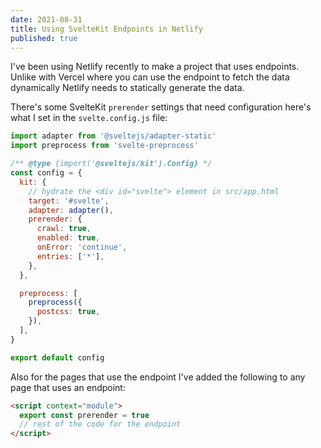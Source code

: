```yaml
---
date: 2021-08-31
title: Using SvelteKit Endpoints in Netlify
published: true
---
```


I've been using Netlify recently to make a project that uses
endpoints. Unlike with Vercel where you can use the endpoint to fetch
the data dynamically Netlify needs to statically generate the data.

There's some SvelteKit `prerender` settings that need configuration
here's what I set in the `svelte.config.js` file:

```js
import adapter from '@sveltejs/adapter-static'
import preprocess from 'svelte-preprocess'

/** @type {import('@sveltejs/kit').Config} */
const config = {
  kit: {
    // hydrate the <div id="svelte"> element in src/app.html
    target: '#svelte',
    adapter: adapter(),
    prerender: {
      crawl: true,
      enabled: true,
      onError: 'continue',
      entries: ['*'],
    },
  },

  preprocess: [
    preprocess({
      postcss: true,
    }),
  ],
}

export default config
```

Also for the pages that use the endpoint I've added the following to
any page that uses an endpoint:

```html
<script context="module">
  export const prerender = true
  // rest of the code for the endpoint
</script>
```
